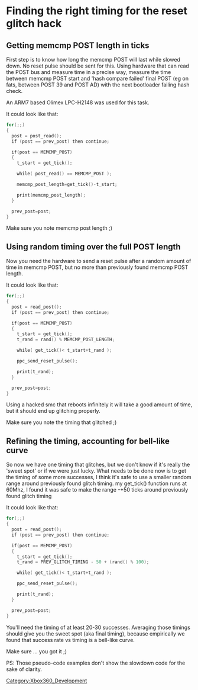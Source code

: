 # Finding the right timing for the reset glitch hack

## Getting memcmp POST length in ticks

First step is to know how long the memcmp POST will last while slowed
down. No reset pulse should be sent for this. Using hardware that can
read the POST bus and measure time in a precise way, measure the time
between memcmp POST start and 'hash compare failed' final POST (eg on
fats, between POST 39 and POST AD) with the next bootloader failing hash
check.

An ARM7 based Olimex LPC-H2148 was used for this task.

It could look like that:

```c
for(;;)
{
  post = post_read();
  if (post == prev_post) then continue;

  if(post == MEMCMP_POST)
  {
    t_start = get_tick();

    while( post_read() == MEMCMP_POST );

    memcmp_post_length=get_tick()-t_start;

    print(memcmp_post_length);
  }

  prev_post=post;
}
```

Make sure you note memcmp post length ;)

## Using random timing over the full POST length

Now you need the hardware to send a reset pulse after a random amount of
time in memcmp POST, but no more than previously found memcmp POST
length.

It could look like that:

```c
for(;;)
{
  post = read_post();
  if (post == prev_post) then continue;

  if(post == MEMCMP_POST)
  {
    t_start = get_tick();
    t_rand = rand() % MEMCMP_POST_LENGTH;

    while( get_tick()< t_start+t_rand );

    ppc_send_reset_pulse();

    print(t_rand);
  }

  prev_post=post;
}
```

Using a hacked smc that reboots infinitely it will take a good amount of
time, but it should end up glitching properly.

Make sure you note the timing that glitched ;)

## Refining the timing, accounting for bell-like curve

So now we have one timing that glitches, but we don't know if it's
really the 'sweet spot' or if we were just lucky. What needs to be done
now is to get the timing of some more successes, I think it's safe to
use a smaller random range around previously found glitch timing. my
get_tick() function runs at 60Mhz, I found it was safe to make the
range -+50 ticks around previously found glitch timing

It could look like that:

```c
for(;;)
{
  post = read_post();
  if (post == prev_post) then continue;

  if(post == MEMCMP_POST)
  {
    t_start = get_tick();
    t_rand = PREV_GLITCH_TIMING - 50 + (rand() % 100);

    while( get_tick()< t_start+t_rand );

    ppc_send_reset_pulse();

    print(t_rand);
  }

  prev_post=post;
}
```

You'll need the timing of at least 20-30 successes. Averaging those
timings should give you the sweet spot (aka final timing), because
empirically we found that success rate vs timing is a bell-like curve.

Make sure ... you got it ;)

PS: Those pseudo-code examples don't show the slowdown code for the sake
of clarity.

[Category:Xbox360_Development](../Category_Xbox360_Development)